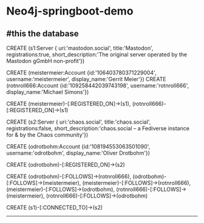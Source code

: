 # Neo4j-springboot-demo
#this the database
-------------------------------------------------------------------------------------------------------------
CREATE (s1:Server {
uri:'mastodon.social', title:'Mastodon', registrations:true,
short_description:'The original server operated by the Mastodon gGmbH non-profit'})

CREATE (meistermeier:Account {id:'106403780371229004', username:'meistermeier', display_name:'Gerrit Meier'})
CREATE (rotnroll666:Account {id:'109258442039743198', username:'rotnroll666', display_name:'Michael Simons'})

CREATE
(meistermeier)-[:REGISTERED_ON]->(s1),
(rotnroll666)-[:REGISTERED_ON]->(s1)

CREATE (s2:Server {
uri:'chaos.social', title:'chaos.social', registrations:false,
short_description:'chaos.social – a Fediverse instance for & by the Chaos community'})

CREATE (odrotbohm:Account {id:'108194553063501090', username:'odrotbohm', display_name:'Oliver Drotbohm'})

CREATE
(odrotbohm)-[:REGISTERED_ON]->(s2)

CREATE
(odrotbohm)-[:FOLLOWS]->(rotnroll666),
(odrotbohm)-[:FOLLOWS]->(meistermeier),
(meistermeier)-[:FOLLOWS]->(rotnroll666),
(meistermeier)-[:FOLLOWS]->(odrotbohm),
(rotnroll666)-[:FOLLOWS]->(meistermeier),
(rotnroll666)-[:FOLLOWS]->(odrotbohm)

CREATE
(s1)-[:CONNECTED_TO]->(s2)

-------------------------------------------------------------------------------------------------------------
